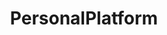 ---
layout: page
title: PersonalPlatform
description: An integrated single-page application designed to help you organize every aspect of your life.
img:
importance: 1
category: research
redirect: https://github.com/IvanGao1024/UBC_2024REX_IAV_Diffusion
---